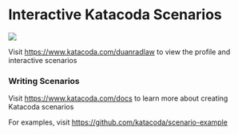 # Interactive Katacoda Scenarios

[![](http://shields.katacoda.com/katacoda/duanradlaw/count.svg)](https://www.katacoda.com/duanradlaw "Get your profile on Katacoda.com")

Visit https://www.katacoda.com/duanradlaw to view the profile and interactive scenarios

### Writing Scenarios
Visit https://www.katacoda.com/docs to learn more about creating Katacoda scenarios

For examples, visit https://github.com/katacoda/scenario-example

